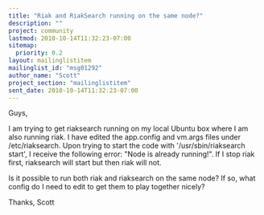 ```yaml
---
title: "Riak and RiakSearch running on the same node?"
description: ""
project: community
lastmod: 2010-10-14T11:32:23-07:00
sitemap:
  priority: 0.2
layout: mailinglistitem
mailinglist_id: "msg01292"
author_name: "Scott"
project_section: "mailinglistitem"
sent_date: 2010-10-14T11:32:23-07:00
---
```


Guys,

I am trying to get riaksearch running on my local Ubuntu box where I am 
also running riak. I have edited the app.config and vm.args files under 
/etc/riaksearch. Upon trying to start the code with 
'/usr/sbin/riaksearch start', I receive the following error: "Node is 
already running!". If I stop riak first, riaksearch will start but then 
riak will not.


Is it possible to run both riak and riaksearch on the same node? If so, 
what config do I need to edit to get them to play together nicely?


Thanks,
Scott
